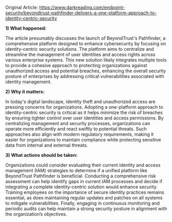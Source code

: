 Original Article: https://www.darkreading.com/endpoint-security/beyondtrust-pathfinder-delivers-a-one-platform-approach-to-identity-centric-security

**1) What happened:**

The article presumably discusses the launch of BeyondTrust's Pathfinder, a comprehensive platform designed to enhance cybersecurity by focusing on identity-centric security solutions. The platform aims to centralize and streamline the management of user identities and access rights across various enterprise systems. This new solution likely integrates multiple tools to provide a cohesive approach to protecting organizations against unauthorized access and potential breaches, enhancing the overall security posture of enterprises by addressing critical vulnerabilities associated with identity management.

**2) Why it matters:**

In today's digital landscape, identity theft and unauthorized access are pressing concerns for organizations. Adopting a one-platform approach to identity-centric security is critical as it helps minimize the risk of breaches by ensuring tighter control over user identities and access permissions. By centralizing management and security processes, organizations can operate more efficiently and react swiftly to potential threats. Such approaches also align with modern regulatory requirements, making it easier for organizations to maintain compliance while protecting sensitive data from internal and external threats.

**3) What actions should be taken:**

Organizations could consider evaluating their current identity and access management (IAM) strategies to determine if a unified platform like BeyondTrust Pathfinder is beneficial. Conducting a comprehensive risk assessment can help identify gaps in current IAM processes and decide if integrating a complete identity-centric solution would enhance security. Training employees on the importance of secure identity practices remains essential, as does maintaining regular updates and patches on all systems to mitigate vulnerabilities. Finally, engaging in continuous monitoring and periodic audits can help maintain a strong security posture in alignment with the organization’s objectives.
